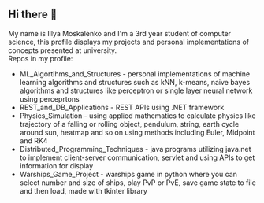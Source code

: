 ## Hi there 👋
My name is Illya Moskalenko and I'm a 3rd year student of computer science, this profile displays my projects and personal implementations of concepts presented at university.  
Repos in my profile:
+ ML_Algortihms_and_Structures - personal implementations of machine learning algorithms and structures such as kNN, k-means, naive bayes algorithms and structures like perceptron or single layer neural network using perceprtons
+ REST_and_DB_Applications - REST APIs using .NET framework
+ Physics_Simulation - using applied mathematics to calculate physics like trajectory of a falling or rolling object, pendulum, string, earth cycle around sun, heatmap and so on using methods including Euler, Midpoint and RK4
+ Distributed_Programming_Techniques - java programs utilizing java.net to implement client-server communication, servlet and using APIs to get information for display
+ Warships_Game_Project - warships game in python where you can select number and size of ships, play PvP or PvE, save game state to file and then load, made with tkinter library
